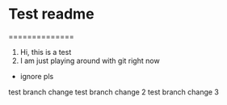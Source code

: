 # Test readme
==============
1. Hi, this is a test
2. I am just playing around with git right now
- ignore pls

test branch change
test branch change 2
test branch change 3